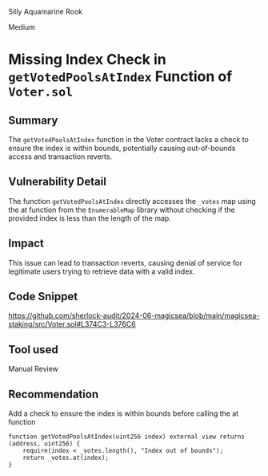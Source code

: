 Silly Aquamarine Rook

Medium

# Missing Index Check in `getVotedPoolsAtIndex` Function of `Voter.sol`

## Summary
The `getVotedPoolsAtIndex`  function in the Voter contract lacks a check to ensure the index is within bounds, potentially causing out-of-bounds access and transaction reverts.
## Vulnerability Detail
The function `getVotedPoolsAtIndex` directly accesses the `_votes` map using the at function from the `EnumerableMap` library without checking if the provided index is less than the length of the map.
## Impact
This issue can lead to transaction reverts, causing denial of service for legitimate users trying to retrieve data with a valid index.
## Code Snippet
https://github.com/sherlock-audit/2024-06-magicsea/blob/main/magicsea-staking/src/Voter.sol#L374C3-L376C6
## Tool used

Manual Review

## Recommendation
Add a check to ensure the index is within bounds before calling the at function
```solidity
function getVotedPoolsAtIndex(uint256 index) external view returns (address, uint256) {
    require(index < _votes.length(), "Index out of bounds");
    return _votes.at(index);
}
```
